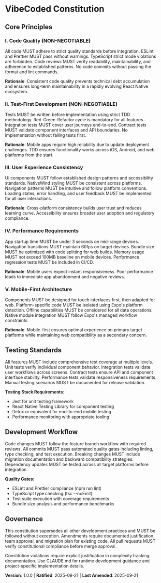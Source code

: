 # VibeCoded Constitution

<!-- Sync Impact Report:
     Version change: Template → v1.0.0 (Initial constitution creation)
     Added sections:
     - Code Quality Principles
     - Testing Standards
     - User Experience Consistency
     - Performance Requirements
     - Mobile Development Practices
     Templates requiring updates: ✅ all current templates align
     Follow-up TODOs: None
-->

## Core Principles

### I. Code Quality (NON-NEGOTIABLE)
All code MUST adhere to strict quality standards before integration. ESLint and Prettier MUST pass without warnings. TypeScript strict mode violations are forbidden. Code reviews MUST verify readability, maintainability, and adherence to established patterns. No code commits without passing the format and lint commands.

**Rationale**: Consistent code quality prevents technical debt accumulation and ensures long-term maintainability in a rapidly evolving React Native ecosystem.

### II. Test-First Development (NON-NEGOTIABLE)
Tests MUST be written before implementation using strict TDD methodology. Red-Green-Refactor cycle is mandatory for all features. Integration tests MUST cover user journeys end-to-end. Contract tests MUST validate component interfaces and API boundaries. No implementation without failing tests first.

**Rationale**: Mobile apps require high reliability due to update deployment challenges. TDD ensures functionality works across iOS, Android, and web platforms from the start.

### III. User Experience Consistency
UI components MUST follow established design patterns and accessibility standards. NativeWind styling MUST be consistent across platforms. Navigation patterns MUST be intuitive and follow platform conventions. Loading states, error handling, and user feedback MUST be implemented for all user interactions.

**Rationale**: Cross-platform consistency builds user trust and reduces learning curve. Accessibility ensures broader user adoption and regulatory compliance.

### IV. Performance Requirements
App startup time MUST be under 3 seconds on mid-range devices. Navigation transitions MUST maintain 60fps on target devices. Bundle size MUST be optimized with code splitting for web builds. Memory usage MUST not exceed 100MB baseline on mobile devices. Performance regression tests MUST be included in CI/CD.

**Rationale**: Mobile users expect instant responsiveness. Poor performance leads to immediate app abandonment and negative reviews.

### V. Mobile-First Architecture
Components MUST be designed for touch interfaces first, then adapted for web. Platform-specific code MUST be isolated using Expo's platform detection. Offline capabilities MUST be considered for all data operations. Native module integration MUST follow Expo's managed workflow constraints.

**Rationale**: Mobile-first ensures optimal experience on primary target platforms while maintaining web compatibility as a secondary concern.

## Testing Standards

All features MUST include comprehensive test coverage at multiple levels. Unit tests verify individual component behavior. Integration tests validate user workflows across screens. Contract tests ensure API and component interface stability. Performance tests validate responsiveness requirements. Manual testing scenarios MUST be documented for release validation.

**Testing Stack Requirements**:
- Jest for unit testing framework
- React Native Testing Library for component testing
- Detox or equivalent for end-to-end mobile testing
- Performance monitoring with appropriate tooling

## Development Workflow

Code changes MUST follow the feature branch workflow with required reviews. All commits MUST pass automated quality gates including linting, type checking, and test execution. Breaking changes MUST include migration documentation and backward compatibility strategies. Dependency updates MUST be tested across all target platforms before integration.

**Quality Gates**:
- ESLint and Prettier compliance (npm run lint)
- TypeScript type checking (tsc --noEmit)
- Test suite execution with coverage requirements
- Bundle size analysis and performance benchmarks

## Governance

This constitution supersedes all other development practices and MUST be followed without exception. Amendments require documented justification, team approval, and migration plan for existing code. All pull requests MUST verify constitutional compliance before merge approval.

Constitution violations require explicit justification in complexity tracking documentation. Use CLAUDE.md for runtime development guidance and project-specific implementation details.

**Version**: 1.0.0 | **Ratified**: 2025-09-21 | **Last Amended**: 2025-09-21